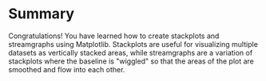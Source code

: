 # Summary

Congratulations! You have learned how to create stackplots and streamgraphs using Matplotlib. Stackplots are useful for visualizing multiple datasets as vertically stacked areas, while streamgraphs are a variation of stackplots where the baseline is "wiggled" so that the areas of the plot are smoothed and flow into each other.
